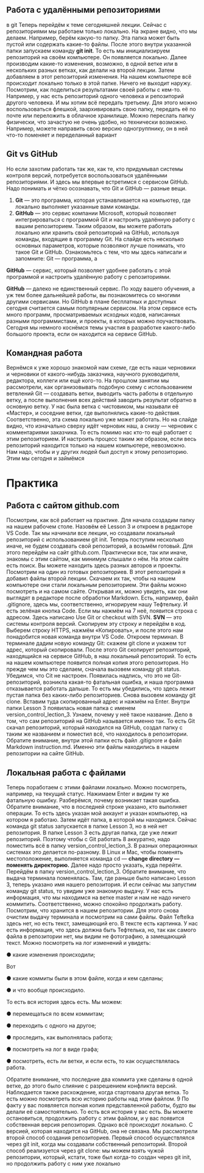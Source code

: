 ## **Работа с удалёнными репозиториями**
в git
Теперь перейдём к теме сегодняшней лекции. Сейчас с репозиториями мы работаем только
локально.
На экране видно, что мы делаем. Например, берём какую-то папку. Эта папка может быть
пустой или содержать какие-то файлы. После этого внутри указанной папки запускаем
команду **git init**. То есть мы инициализируем репозиторий на своём компьютере. Он
появляется локально. Далее производим какие-то изменения, возможно, в одной ветке или в
нескольких разных ветках, как делали на второй лекции. Затем добавляем в этот репозиторий
изменения.
На нашем компьютере всё происходит локально только в этой папке. Ничего не выходит
наружу. Посмотрим, как поделиться результатами своей работы с кем-то.
Например, у нас есть репозиторий одного человека и репозиторий другого человека. И мы
хотим всё передать третьему. Для этого можно воспользоваться флешкой, заархивировать
свою папку, передать её по почте или переложить в облачное хранилище. Можно переслать
папку физически, что зачастую не очень удобно, но технически возможно. Например, можете
направить свою версию одногруппнику, он в ней что-то поменяет и переделанный вариант


## **Git vs GitHub**
Но если захотим работать так же, как те, кто придумывал системы контроля версий,
потребуется воспользоваться удалёнными репозиториями. И здесь мы впервые встретимся с
сервисом GitHub. Надо понимать и чётко осознавать, что Git и GitHub — разные вещи.
1. **Git** — это программа, которая устанавливается на компьютер, где локально выполняет
указанные вами команды.
2. **GitHub** — это сервис компании Microsoft, который позволяет интегрироваться с
программой Git и настроить удалённую работу с вашим репозиторием.
Таким образом, вы можете работать локально или хранить свой репозиторий на GitHub,
используя команды, входящие в программу Git.
На слайде есть несколько основных параметров, которые позволяют лучше понимать, что
такое Git и GitHub. Ознакомьтесь с тем, что мы здесь написали и запомните: Git — программа, а

**GitHub** — сервис, который позволяет удобнее работать с этой программой и настроить
удалённую работу с репозиториями.

**GitHub** — далеко не единственный сервис. По ходу вашего обучения, а уж тем более
дальнейшей работы, вы познакомитесь со многими другими сервисами. Но GitHub в плане
бесплатных и доступных сегодня считается самым популярным сервисом.
На этом сервисе есть много программ, просматриваемых исходных кодов, написанных
разными программистами, и проекты, в которых можно поучаствовать. Сегодня мы немного
коснёмся темы участия в разработке какого-либо большого проекта, если он находится на
сервисе GitHub.


## **Командная работа**
Вернёмся к уже хорошо знакомой нам схеме, где есть наши черновики и черновики от
какого-нибудь заказчика, научного руководителя, редактора, коллеги или ещё кого-то. На
прошлом занятии мы рассмотрели, как организовывать подобную схему с использованием
ветвлений Git — создавать ветки, выводить часть работы в отдельную ветку, а после
выполнения всех действий заводить результат обратно в основную ветку.
У нас была ветка с чистовиком, мы называли её «Мастер», и соседние ветки, где выполнялись
какие-то действия. Соответственно, эта схема локально уже может работать. Но на слайде
видно, что изначально сверху идёт черновик наш, а снизу — черновик с комментариями
заказчика. То есть помимо нас кто-то ещё работает с этим репозиторием. И настроить процесс
таким же образом, если весь репозиторий находится только на нашем компьютере,
невозможно. Нам надо, чтобы и у других людей был доступ к этому репозиторию. Этим мы
сегодня и займёмся

# **Практика** 
## **Работа с сайтом github.com**
Посмотрим, как всё работает на практике. Для начала создадим папку на нашем рабочем
столе. Назовём её Lesson 3 и откроем в редакторе VS Code. Так мы начинали все лекции, но
создавали локальный репозиторий с использованием git init. Теперь поступим несколько
иначе, не будем создавать свой репозиторий, а возьмём готовый. Для этого перейдём на сайт
github.com. Практически все, так или иначе, знакомы с этим сайтом, как минимум слышали о
нём.
На этом сайте есть поиск. Вы можете находить здесь разных авторов и проекты. Посмотрим на
один из готовых репозиториев.
В этот репозиторий я добавил файлы второй лекции. Скачаем их так, чтобы на нашем
компьютере они стали локальным репозиторием.
Эти файлы можно посмотреть и на самом сайте. Открывая их, можно увидеть, как они
выглядят в редакторе после обработки Markdown. Есть, например, файл .gitignore, здесь мы,
соответственно, игнорируем нашу Тефтельку. И есть зелёная кнопка Code. Если мы нажмём на
7
неё, появится строка с адресом. Здесь написано Use Git or checkout with SVN. **SVN** — это
системы контроля версий.
Скопируем эту строку и перейдём в код. Выберем строку HTTPS, нажмём «Копировать», и
после этого нам понадобится новая команда внутри VS Code. Откроем терминал. В терминале
дадим новую команду Git: скажем git clone и укажем тот адрес, который скопировали.
После этого Git скопирует репозиторий, находящийся на сервисе GitHub, в наш локальный
репозиторий. То есть на нашем компьютере появится полная копия этого репозитория. Но
прежде чем мы это сделаем, сначала вызовем команду git status. Убедимся, что Cit не
настроен. Появилась надпись, что это не Git-репозиторий, возникла какая-то фатальная
ошибка, и наша программа отказывается работать дальше. То есть мы убедились, что здесь
лежит пустая папка без каких-либо репозиториев.
Снова вызовем команду git clone. Вставим туда скопированный адрес и нажмём на Enter.
Внутри папки Lesson 3 появилась новая папка с именем version_control_lection_3. Узнаем,
почему у неё такое название.
Дело в том, что сам репозиторий на GitHub называется именно так. То есть Git скачал
репозиторий, который находился на GitHub, создал папку с таким же названием и поместил
всё, что находилось в репозитории. Обратите внимание, внутри этой папки есть файл .gitignore
и файл Markdown instruction.md. Именно эти файлы находились в нашем репозитории на сайте
GitHub.


## **Локальная работа с файлами**
Теперь поработаем с этими файлами локально. Можно посмотреть, например, на текущий
статус. Нажимаем Enter и видим ту же фатальную ошибку. Разберёмся, почему возникает
такая ошибка.
Обратите внимание, что в последней строке указано, кто выполняет операции. То есть здесь
указан мой аккаунт и указан компьютер, на котором я работаю. Затем идёт папка, в которой
мы находимся.
Сейчас команда git status запускается в папке Lesson 3, но в ней нет репозитория. В папке
Lesson 3 есть другая папка, где уже лежит репозиторий. Поэтому чтобы с Git работать
8
аккуратно, надо поместить всё в папку version_control_lection_3. В разных операционных
системах это делается по-разному. В Linux и Mac, чтобы поменять местоположение,
выполняется команда cd — **change directory — поменять директорию.** Далее надо просто
указать, куда перейти. Перейдём в папку version_control_lection_3.
Обратите внимание, что выдача терминала поменялась. Там, где раньше было написано Lesson
3, теперь указано имя нашего репозитория. И если сейчас мы запустим команду git status, то
увидим уже знакомую выдачу. У нас есть информация, что мы находимся на ветке master и
нам не надо ничего коммитить. Соответственно, можно спокойно продолжать работу.
Посмотрим, что хранится в нашем репозитории. Для этого снова очистим выдачу терминала и
посмотрим на сами файлы. Файл Teftelka здесь нет, но есть текст, замещающий его.
В тексте есть картинка. У нас есть информация, что здесь должна быть Тефтелька, но, так как
самого файла в репозитории нет, мы видим не фотографию, а замещающий текст. Можно
посмотреть на лог изменений и увидеть:

● какие изменения происходили;

Вот 

● какие коммиты были в этом файле, когда и кем сделаны;

● и что вообще происходило.

То есть вся история здесь есть.
Мы можем:

● перемещаться по всем коммитам;

● переходить с одного на другое;

● проследить, как выполнялась работа;

● посмотреть на лог в виде графа;

● посмотреть, есть ли ветки, и если есть, то как осуществлялась работа.

Обратите внимание, что последние два коммита уже сделаны в одной ветке, до этого было
слияние с разрешением конфликта версий. Наблюдается также расхождение, когда
стартовала другая ветка. То есть можно посмотреть всю историю работы над этим файлом.
9
По факту у вас появляется полная копия представленной работы, будто вы делали её
самостоятельно. То есть вся история у вас есть. Вы можете остановиться, продолжить работу с
этим файлом, и у вас появится собственная версия репозитория. Однако всё происходит
локально. С версией, которая находится на GitHub, она не связана.
Мы рассмотрели второй способ создания репозиториев. Первый способ осуществлялся через
git init, когда мы создавали собственный репозиторий. Второй способ реализуется через git
clone: мы можем взять чужой репозитории, который, кстати, тоже был когда-то создан через
git init, но продолжить работу с ним уже локально
